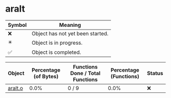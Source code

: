 # aralt
| Symbol | Meaning 
| ------------- | ------------- 
| :x: | Object has not yet been started. 
| :eight_pointed_black_star: | Object is in progress. 
| :white_check_mark: | Object is completed. 


| Object | Percentage (of Bytes) | Functions Done / Total Functions | Percentage (Functions) | Status 
| ------------- | ------------- | ------------- | ------------- | ------------- 
| [aralt.o](https://github.com/shibbo/Petari/blob/master/docs/lib/RVL_SDK/aralt/aralt.md) | 0.0% | 0 / 9 | 0.0% | :x: 

